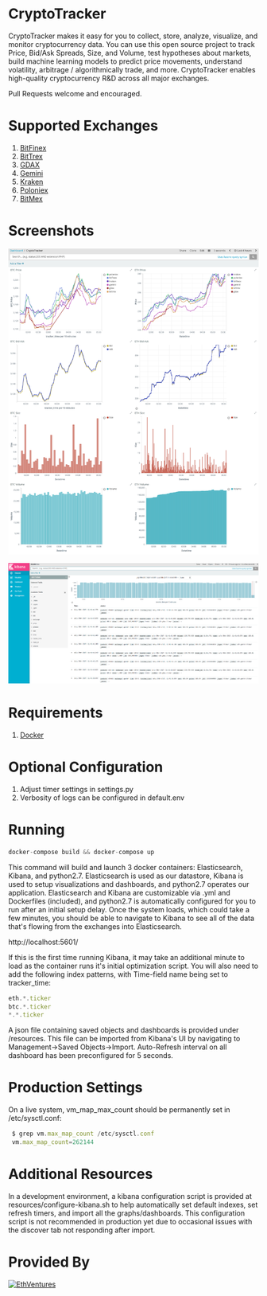 # CryptoTracker
CryptoTracker makes it easy for you to collect, store, analyze, visualize, and monitor cryptocurrency data. You can use this open source project to track Price, Bid/Ask Spreads, Size, and Volume, test hypotheses about markets, build machine learning models to predict price movements, understand volatility, arbitrage / algorithmically trade, and more. CryptoTracker enables high-quality cryptocurrency R&D across all major exchanges.

Pull Requests welcome and encouraged.

# Supported Exchanges
 1. [BitFinex](https://bitfinex.com/)
 2. [BitTrex](https://bittrex.com/)
 3. [GDAX](https://gdax.com)
 4. [Gemini](https://gemini.com)
 5. [Kraken](https://kraken.com)
 6. [Poloniex](https://poloniex.com)
 7. [BitMex](https://www.bitmex.com)

# Screenshots

![Dashboard 1](./resources/img/Dashboard.png "Dashboard 1")

![Dashboard 2](./resources/img/Dashboard2.png "Dashboard 2")

# Requirements
1. [Docker](https://www.docker.com/community-edition)

# Optional Configuration
1. Adjust timer settings in settings.py
2. Verbosity of logs can be configured in default.env

# Running
```js
docker-compose build && docker-compose up
```
This command will build and launch 3 docker containers: Elasticsearch, Kibana, and python2.7. Elasticsearch is used as our datastore, Kibana is used to setup visualizations and dashboards, and python2.7 operates our application. Elasticsearch and Kibana are customizable via .yml and Dockerfiles (included), and python2.7 is automatically configured for you to run after an initial setup delay. Once the system loads, which could take a few minutes, you should be able to navigate to Kibana to see all of the data that's flowing from the exchanges into Elasticsearch.

http://localhost:5601/

If this is the first time running Kibana, it may take an additional minute to load as the container runs it's initial optimization script. You will also need to add the following index patterns, with Time-field name being set to tracker_time:

```js
eth.*.ticker
btc.*.ticker
*.*.ticker
```

 A json file containing saved objects and dashboards is provided under /resources. This file can be imported from Kibana's UI by navigating to Management->Saved Objects->Import. Auto-Refresh interval on all dashboard has been preconfigured for 5 seconds.

# Production Settings
 On a live system, vm_map_max_count should be permanently set in /etc/sysctl.conf:
```js
 $ grep vm.max_map_count /etc/sysctl.conf
 vm.max_map_count=262144
```

# Additional Resources
In a development environment, a kibana configuration script is provided at resources/configure-kibana.sh to help automatically set default indexes, set refresh timers, and import all the graphs/dashboards. This configuration script is not recommended in production yet due to occasional issues with the discover tab not responding after import.
# Provided By

[![EthVentures](https://github.com/EthVentures/CryptoTracker/raw/master/resources/img/ethventures-logo.png)](https://ethventures.io)
